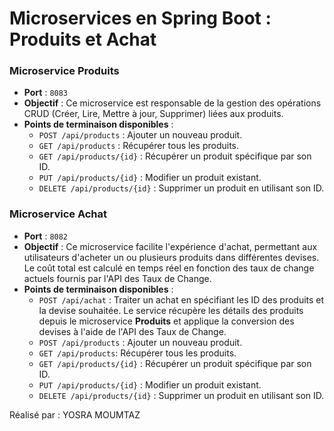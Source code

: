 
# Microservices en Spring Boot : Produits et Achat

### Microservice Produits
- **Port** : `8083`
- **Objectif** : Ce microservice est responsable de la gestion des opérations CRUD (Créer, Lire, Mettre à jour, Supprimer) liées aux produits.
- **Points de terminaison disponibles** :
    - `POST /api/products` : Ajouter un nouveau produit.
    - `GET /api/products` : Récupérer tous les produits.
    - `GET /api/products/{id}` : Récupérer un produit spécifique par son ID.
    - `PUT /api/products/{id}` : Modifier un produit existant.
    - `DELETE /api/products/{id}` : Supprimer un produit en utilisant son ID.

### Microservice Achat
- **Port** : `8082`
- **Objectif** : Ce microservice facilite l'expérience d'achat, permettant aux utilisateurs d'acheter un ou plusieurs produits dans différentes devises. Le coût total est calculé en temps réel en fonction des taux de change actuels fournis par l'API des Taux de Change.
- **Points de terminaison disponibles** :
    - `POST /api/achat` : Traiter un achat en spécifiant les ID des produits et la devise souhaitée. Le service récupère les détails des produits depuis le microservice **Produits** et applique la conversion des devises à l'aide de l'API des Taux de Change.
    -  `POST /api/products` : Ajouter un nouveau produit.
    -  `GET /api/products`: Récupérer tous les produits.
     - `GET /api/products/{id}` : Récupérer un produit spécifique par son ID.
     - `PUT /api/products/{id}` : Modifier un produit existant.
     - `DELETE /api/products/{id}` : Supprimer un produit en utilisant son ID.

Réalisé par : YOSRA MOUMTAZ
